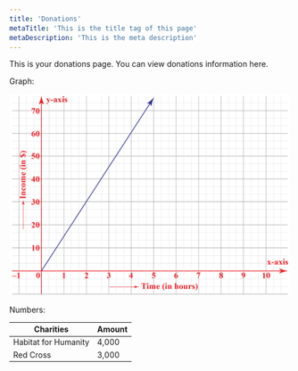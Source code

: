 ```yaml
---
title: 'Donations'
metaTitle: 'This is the title tag of this page'
metaDescription: 'This is the meta description'
---
```


This is your donations page. You can view donations information here.

Graph:

![Checking Graph](../src/components/images/graph.png)

Numbers:

| Charities            | Amount |
| -------------------- | ------ |
| Habitat for Humanity | 4,000  |
| Red Cross            | 3,000  |
